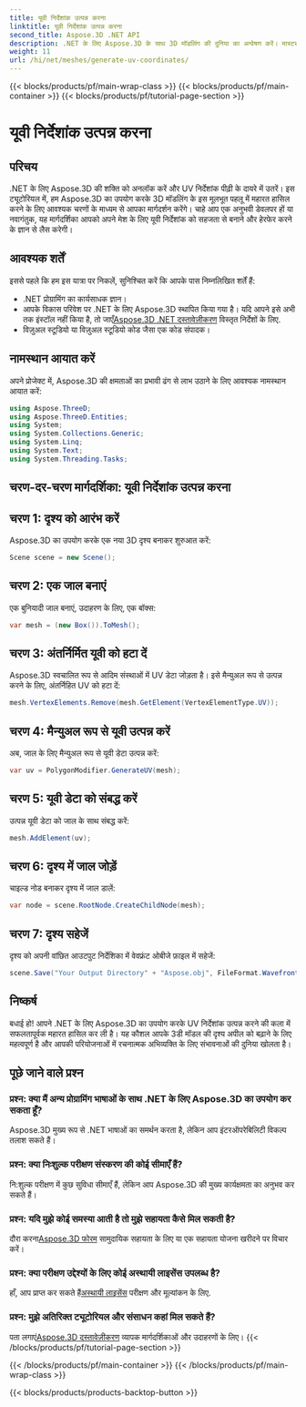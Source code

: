 ```yaml
---
title: यूवी निर्देशांक उत्पन्न करना
linktitle: यूवी निर्देशांक उत्पन्न करना
second_title: Aspose.3D .NET API
description: .NET के लिए Aspose.3D के साथ 3D मॉडलिंग की दुनिया का अन्वेषण करें। मास्टर यूवी सहजता से पीढ़ी का समन्वय करता है। अब अपनी परियोजनाओं को उन्नत करें!
weight: 11
url: /hi/net/meshes/generate-uv-coordinates/
---
```


{{< blocks/products/pf/main-wrap-class >}}
{{< blocks/products/pf/main-container >}}
{{< blocks/products/pf/tutorial-page-section >}}

# यूवी निर्देशांक उत्पन्न करना

## परिचय
.NET के लिए Aspose.3D की शक्ति को अनलॉक करें और UV निर्देशांक पीढ़ी के दायरे में उतरें। इस ट्यूटोरियल में, हम Aspose.3D का उपयोग करके 3D मॉडलिंग के इस मूलभूत पहलू में महारत हासिल करने के लिए आवश्यक चरणों के माध्यम से आपका मार्गदर्शन करेंगे। चाहे आप एक अनुभवी डेवलपर हों या नवागंतुक, यह मार्गदर्शिका आपको अपने मेश के लिए यूवी निर्देशांक को सहजता से बनाने और हेरफेर करने के ज्ञान से लैस करेगी।
## आवश्यक शर्तें
इससे पहले कि हम इस यात्रा पर निकलें, सुनिश्चित करें कि आपके पास निम्नलिखित शर्तें हैं:
- .NET प्रोग्रामिंग का कार्यसाधक ज्ञान।
-  आपके विकास परिवेश पर .NET के लिए Aspose.3D स्थापित किया गया है। यदि आपने इसे अभी तक इंस्टॉल नहीं किया है, तो जाएँ[Aspose.3D .NET दस्तावेज़ीकरण](https://reference.aspose.com/3d/net/) विस्तृत निर्देशों के लिए.
- विज़ुअल स्टूडियो या विज़ुअल स्टूडियो कोड जैसा एक कोड संपादक।
## नामस्थान आयात करें
अपने प्रोजेक्ट में, Aspose.3D की क्षमताओं का प्रभावी ढंग से लाभ उठाने के लिए आवश्यक नामस्थान आयात करें:
```csharp
using Aspose.ThreeD;
using Aspose.ThreeD.Entities;
using System;
using System.Collections.Generic;
using System.Linq;
using System.Text;
using System.Threading.Tasks;
```
## चरण-दर-चरण मार्गदर्शिका: यूवी निर्देशांक उत्पन्न करना
## चरण 1: दृश्य को आरंभ करें
Aspose.3D का उपयोग करके एक नया 3D दृश्य बनाकर शुरुआत करें:
```csharp
Scene scene = new Scene();
```
## चरण 2: एक जाल बनाएं
एक बुनियादी जाल बनाएं, उदाहरण के लिए, एक बॉक्स:
```csharp
var mesh = (new Box()).ToMesh();
```
## चरण 3: अंतर्निर्मित यूवी को हटा दें
Aspose.3D स्वचालित रूप से आदिम संस्थाओं में UV डेटा जोड़ता है। इसे मैन्युअल रूप से उत्पन्न करने के लिए, अंतर्निहित UV को हटा दें:
```csharp
mesh.VertexElements.Remove(mesh.GetElement(VertexElementType.UV));
```
## चरण 4: मैन्युअल रूप से यूवी उत्पन्न करें
अब, जाल के लिए मैन्युअल रूप से यूवी डेटा उत्पन्न करें:
```csharp
var uv = PolygonModifier.GenerateUV(mesh);
```
## चरण 5: यूवी डेटा को संबद्ध करें
उत्पन्न यूवी डेटा को जाल के साथ संबद्ध करें:
```csharp
mesh.AddElement(uv);
```
## चरण 6: दृश्य में जाल जोड़ें
चाइल्ड नोड बनाकर दृश्य में जाल डालें:
```csharp
var node = scene.RootNode.CreateChildNode(mesh);
```
## चरण 7: दृश्य सहेजें
दृश्य को अपनी वांछित आउटपुट निर्देशिका में वेवफ्रंट ओबीजे फ़ाइल में सहेजें:
```csharp
scene.Save("Your Output Directory" + "Aspose.obj", FileFormat.WavefrontOBJ);
```
## निष्कर्ष
बधाई हो! आपने .NET के लिए Aspose.3D का उपयोग करके UV निर्देशांक उत्पन्न करने की कला में सफलतापूर्वक महारत हासिल कर ली है। यह कौशल आपके 3डी मॉडल की दृश्य अपील को बढ़ाने के लिए महत्वपूर्ण है और आपकी परियोजनाओं में रचनात्मक अभिव्यक्ति के लिए संभावनाओं की दुनिया खोलता है।
## पूछे जाने वाले प्रश्न
### प्रश्न: क्या मैं अन्य प्रोग्रामिंग भाषाओं के साथ .NET के लिए Aspose.3D का उपयोग कर सकता हूँ?
Aspose.3D मुख्य रूप से .NET भाषाओं का समर्थन करता है, लेकिन आप इंटरऑपरेबिलिटी विकल्प तलाश सकते हैं।
### प्रश्न: क्या निःशुल्क परीक्षण संस्करण की कोई सीमाएँ हैं?
नि:शुल्क परीक्षण में कुछ सुविधा सीमाएँ हैं, लेकिन आप Aspose.3D की मुख्य कार्यक्षमता का अनुभव कर सकते हैं।
### प्रश्न: यदि मुझे कोई समस्या आती है तो मुझे सहायता कैसे मिल सकती है?
 दौरा करना[Aspose.3D फोरम](https://forum.aspose.com/c/3d/18) सामुदायिक सहायता के लिए या एक सहायता योजना खरीदने पर विचार करें।
### प्रश्न: क्या परीक्षण उद्देश्यों के लिए कोई अस्थायी लाइसेंस उपलब्ध है?
 हाँ, आप प्राप्त कर सकते हैं[अस्थायी लाइसेंस](https://purchase.aspose.com/temporary-license/) परीक्षण और मूल्यांकन के लिए.
### प्रश्न: मुझे अतिरिक्त ट्यूटोरियल और संसाधन कहां मिल सकते हैं?
 पता लगाएं[Aspose.3D दस्तावेज़ीकरण](https://reference.aspose.com/3d/net/) व्यापक मार्गदर्शिकाओं और उदाहरणों के लिए।
{{< /blocks/products/pf/tutorial-page-section >}}

{{< /blocks/products/pf/main-container >}}
{{< /blocks/products/pf/main-wrap-class >}}

{{< blocks/products/products-backtop-button >}}

